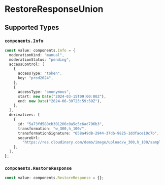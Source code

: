 # RestoreResponseUnion


## Supported Types

### `components.Info`

```typescript
const value: components.Info = {
  moderationKind: "manual",
  moderationStatus: "pending",
  accessControl: [
    {
      accessType: "token",
      key: "prod2024",
    },
    {
      accessType: "anonymous",
      start: new Date("2024-03-15T09:00:00Z"),
      end: new Date("2024-06-30T23:59:59Z"),
    },
  ],
  derivatives: [
    {
      id: "5a73fd588cb301206c0a5c5c6ad796b3",
      transformation: "w_300,h_100/",
      transformationSignature: "658a49d8-2944-37db-9825-1ddface10c7b",
      secureUrl:
        "https://res.cloudinary.com/demo/image/upload/w_300,h_100/sample",
    },
  ],
};
```

### `components.RestoreResponse`

```typescript
const value: components.RestoreResponse = {};
```

